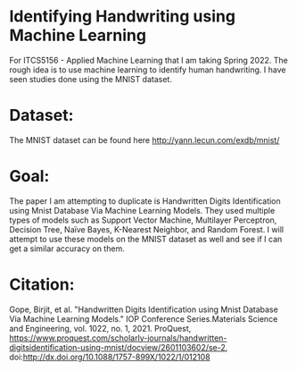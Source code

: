 # Identifying Handwriting using Machine Learning
For ITCS5156 - Applied Machine Learning that I am taking Spring 2022. The rough idea is to use machine learning to identify human handwriting. 
I have seen studies done using the MNIST dataset. 

# Dataset:
The MNIST dataset can be found here http://yann.lecun.com/exdb/mnist/

# Goal:
The paper I am attempting to duplicate is Handwritten Digits Identification using Mnist Database Via Machine Learning Models. They used multiple types of models such as Support Vector Machine, Multilayer Perceptron, Decision Tree, Naïve Bayes, K-Nearest Neighbor, and Random Forest. I will attempt to use these models on the MNIST dataset as well and see if I can get a similar accuracy on them. 

# Citation:
Gope, Birjit, et al. "Handwritten Digits Identification using Mnist Database Via	Machine	Learning Models." IOP Conference Series.Materials Science and	Engineering, vol. 1022, no. 1, 2021. ProQuest, https://www.proquest.com/scholarly-journals/handwritten-digitsidentification-using-mnist/docview/2601103602/se-2,	doi:http://dx.doi.org/10.1088/1757-899X/1022/1/012108
